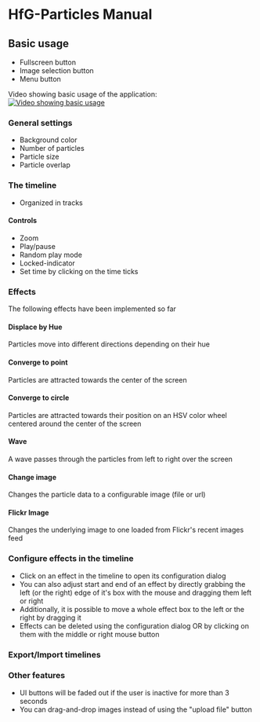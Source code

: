 # HfG-Particles Manual

## Basic usage
* Fullscreen button
* Image selection button
* Menu button

Video showing basic usage of the application:
[![Video showing basic usage](https://i.ytimg.com/vi/gwwg5b9_gBA/hqdefault.jpg)](https://youtu.be/gwwg5b9_gBA)

### General settings
* Background color
* Number of particles
* Particle size
* Particle overlap

### The timeline
* Organized in tracks

#### Controls
* Zoom
* Play/pause
* Random play mode
* Locked-indicator
* Set time by clicking on the time ticks

### Effects
The following effects have been implemented so far

#### Displace by Hue
Particles move into different directions depending on their hue

#### Converge to point
Particles are attracted towards the center of the screen

#### Converge to circle
Particles are attracted towards their position on an HSV color wheel centered around the center of the screen

#### Wave
A wave passes through the particles from left to right over the screen

#### Change image
Changes the particle data to a configurable image (file or url)

#### Flickr Image
Changes the underlying image to one loaded from Flickr\'s recent images feed

### Configure effects in the timeline
* Click on an effect in the timeline to open its configuration dialog
* You can also adjust start and end of an effect by directly grabbing the left (or the right) edge of it's box with the mouse and dragging them left or right
* Additionally, it is possible to move a whole effect box to the left or the right by dragging it
* Effects can be deleted using the configuration dialog OR by clicking on them with the middle or right mouse button

### Export/Import timelines

### Other features
* UI buttons will be faded out if the user is inactive for more than 3 seconds
* You can drag-and-drop images instead of using the "upload file" button
